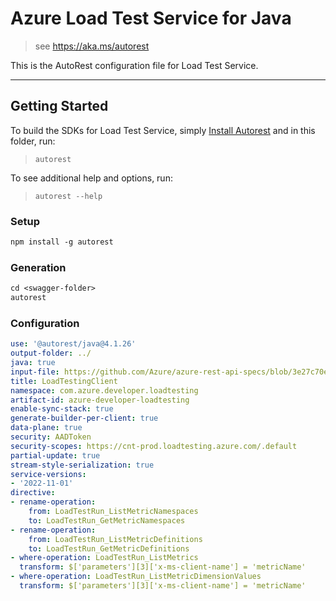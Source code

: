 # Azure Load Test Service for Java

> see https://aka.ms/autorest

This is the AutoRest configuration file for Load Test Service.

---
## Getting Started
To build the SDKs for Load Test Service, simply [Install Autorest](https://aka.ms/autorest) and in this folder, run:

> `autorest`

To see additional help and options, run:

> `autorest --help`

### Setup
```ps
npm install -g autorest
```

### Generation

```ps
cd <swagger-folder>
autorest
```

### Configuration

```yaml
use: '@autorest/java@4.1.26'
output-folder: ../
java: true
input-file: https://github.com/Azure/azure-rest-api-specs/blob/3e27c70e7c02c07b458bc0e94716c3d82d3fdd19/specification/loadtestservice/data-plane/Microsoft.LoadTestService/stable/2022-11-01/loadtestservice.json
title: LoadTestingClient
namespace: com.azure.developer.loadtesting
artifact-id: azure-developer-loadtesting
enable-sync-stack: true
generate-builder-per-client: true
data-plane: true
security: AADToken
security-scopes: https://cnt-prod.loadtesting.azure.com/.default
partial-update: true
stream-style-serialization: true
service-versions:
- '2022-11-01'
directive:
- rename-operation:
    from: LoadTestRun_ListMetricNamespaces
    to: LoadTestRun_GetMetricNamespaces
- rename-operation:
    from: LoadTestRun_ListMetricDefinitions
    to: LoadTestRun_GetMetricDefinitions
- where-operation: LoadTestRun_ListMetrics
  transform: $['parameters'][3]['x-ms-client-name'] = 'metricName'
- where-operation: LoadTestRun_ListMetricDimensionValues
  transform: $['parameters'][3]['x-ms-client-name'] = 'metricName'
```
